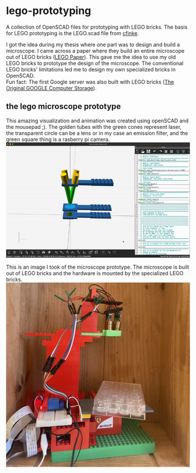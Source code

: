 # lego-prototyping
A collection of OpenSCAD files for prototyping with LEGO bricks.
The basis for LEGO prototyping is the LEGO.scad file from [cfinke](https://github.com/cfinke/LEGO.scad).

I got the idea during my thesis where one part was to design and build a microscope.
I came across a paper where they build an entire microscope out of LEGO bricks ([LEGO Paper](https://www.biorxiv.org/content/10.1101/2021.04.11.439311v1.full.pdf)).
This gave me the idea to use my old LEGO bricks to prototype the design of the microscope.
The conventional LEGO bricks' limitations led me to design my own specialized bricks in OpenSCAD.  
Fun fact: The first Google server was also built with LEGO bricks ([The Original GOOGLE Computer Storage](http://infolab.stanford.edu/pub/voy/museum/pictures/display/0-4-Google.htm)).


## the lego microscope prototype
This amazing visualization and animation was created using openSCAD and the mousepad ;).
The golden tubes with the green cones represent laser, the transparent circle can be a lens or in my case an emission filter, and the green square thing is a rasberry pi camera.
![visualisation of microscope with hardware using openSCAD](microscope/vis_anim_openSCAD.gif?raw=true)

This is an image I took of the microscope prototype. The microscope is built out of LEGO bricks and the hardware is mounted by the specialized LEGO bricks.  
<img src="microscope/microscope_build_v1.jpg " alt="image of microscope prototype" width="600"/>
